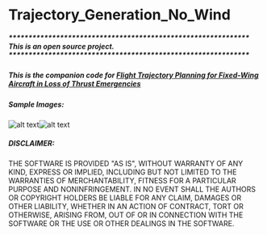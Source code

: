 # Trajectory_Generation_No_Wind

##### ************************************************************* This is an open source project. *************************************************************
##### This is the companion code for [Flight Trajectory Planning for Fixed-Wing Aircraft in Loss of Thrust Emergencies](http://wcl.cs.rpi.edu/papers/trajectory_tech_report_oct_17.pdf "Research Paper")


##### Sample Images:

![alt text](https://github.com/paulsaswata/Trajectory_Generation_No_Wind/blob/master/v1.0/src/Sample/parts2d.png)![alt text](https://github.com/paulsaswata/Trajectory_Generation_No_Wind/blob/master/v1.0/src/Sample/parts3d.png)

##### DISCLAIMER: 
THE SOFTWARE IS PROVIDED "AS IS", WITHOUT WARRANTY OF ANY KIND, EXPRESS OR IMPLIED, INCLUDING BUT NOT LIMITED TO THE WARRANTIES OF MERCHANTABILITY, FITNESS FOR A PARTICULAR PURPOSE AND NONINFRINGEMENT. IN NO EVENT SHALL THE AUTHORS OR COPYRIGHT HOLDERS BE LIABLE FOR ANY CLAIM, DAMAGES OR OTHER LIABILITY, WHETHER IN AN ACTION OF CONTRACT, TORT OR OTHERWISE, ARISING FROM, OUT OF OR IN CONNECTION WITH THE SOFTWARE OR THE USE OR OTHER DEALINGS IN THE SOFTWARE.

